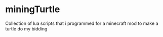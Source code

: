 # miningTurtle
Collection of lua scripts that i programmed for a minecraft mod to make a turtle do my bidding

